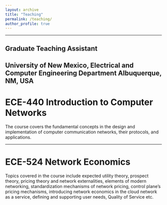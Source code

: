 ```yaml
---
layout: archive
title: "Teaching"
permalink: /teaching/
author_profile: true
---
```


---
<h2> Graduate Teaching Assistant <h2>


University of New Mexico, Electrical and Computer Engineering Department
Albuquerque, NM, USA
---

ECE-440 Introduction to Computer Networks
======
The course covers the fundamental concepts in the design and implementation of computer communication networks, their protocols, and applications.

---

ECE-524 Network Economics
======
Topics covered in the course include expected utility theory, prospect theory, pricing theory and network externalities, elements of modern networking, standardization mechanisms of network pricing, control plane’s pricing mechanisms, introducing network economics in the cloud network as a service, defining and supporting user needs, Quality of Service etc.
